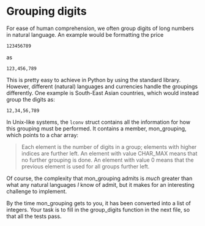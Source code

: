 # Grouping digits

For ease of human comprehension, we often group digits of long numbers in
natural language. An example would be formatting the price

```
123456789
```

as

```
123,456,789
```

This is pretty easy to achieve in Python by using the standard library. However,
different (natural) languages and currencies handle the groupings differently.
One example is South-East Asian countries, which would instead group the digits as:

```
12,34,56,789
```

In Unix-like systems, the `lconv` struct contains all the information for how
this grouping must be performed. It contains a member, mon_grouping, which
points to a char array:

> Each element is the number of digits in a group; elements with higher indices
> are further left. An element with value CHAR_MAX means that no further
> grouping is done. An element with value 0 means that the previous element is
> used for all groups further left.

Of course, the complexity that mon_grouping admits is _much_ greater than what
any natural languages _I_ know of admit, but it makes for an interesting
challenge to implement.

By the time mon_grouping gets to you, it has been converted into a list of
integers. Your task is to fill in the group_digits function in the next file, so
that all the tests pass.